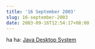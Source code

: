 ```yaml
---
title: '16 September 2003'
slug: 16-september-2003
date: 2003-09-16T12:54:17+08:00
---
```


ha ha: [Java Desktop
System](http://www.theregister.co.uk/content/53/32843.html)
